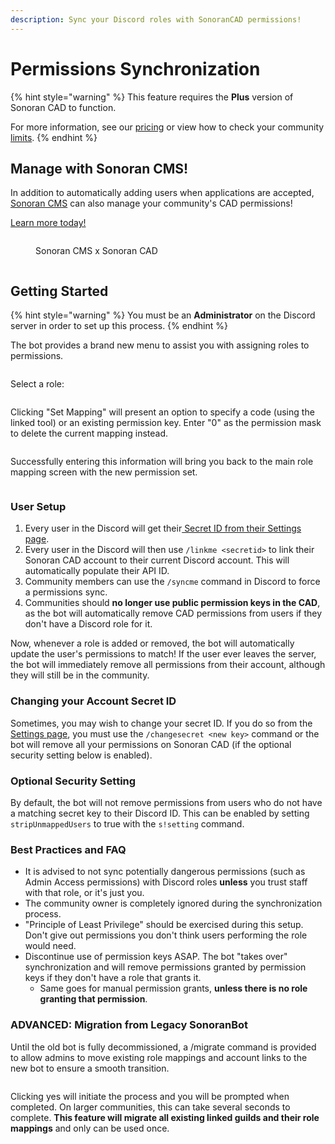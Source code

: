 ```yaml
---
description: Sync your Discord roles with SonoranCAD permissions!
---
```


# Permissions Synchronization

{% hint style="warning" %}
This feature requires the **Plus** version of Sonoran CAD to function.&#x20;

For more information, see our [pricing](../../../pricing/faq/) or view how to check your community [limits](../../../tutorials/getting-started/view-your-limits.md).
{% endhint %}

## Manage with Sonoran CMS!

In addition to automatically adding users when applications are accepted, [Sonoran CMS](https://info.sonorancms.com/why-choose-sonoran-cms/why-choose-sonoran-cms) can also manage your community's CAD permissions!

[Learn more today!](https://info.sonorancms.com/why-choose-sonoran-cms/why-choose-sonoran-cms)

<figure><img src="../../../.gitbook/assets/BigSquare.png" alt=""><figcaption><p>Sonoran CMS x Sonoran CAD</p></figcaption></figure>

<figure><img src="../../../.gitbook/assets/image (2).png" alt=""><figcaption></figcaption></figure>

## Getting Started

{% hint style="warning" %}
You must be an **Administrator** on the Discord server in order to set up this process.
{% endhint %}

The bot provides a brand new menu to assist you with assigning roles to permissions.

<figure><img src="../../../.gitbook/assets/Screenshot_13.png" alt=""><figcaption></figcaption></figure>

Select a role:

<figure><img src="../../../.gitbook/assets/Screenshot_14.png" alt=""><figcaption></figcaption></figure>

Clicking "Set Mapping" will present an option to specify a code (using the linked tool) or an existing permission key. Enter "0" as the permission mask to delete the current mapping instead.

<figure><img src="../../../.gitbook/assets/Screenshot_15.png" alt=""><figcaption></figcaption></figure>

Successfully entering this information will bring you back to the main role mapping screen with the new permission set.

<figure><img src="../../../.gitbook/assets/Screenshot_16.png" alt=""><figcaption></figcaption></figure>

### User Setup

1. Every user in the Discord will get their[ Secret ID from their Settings page](../../../sonoran-cad/api-integration/getting-started/account-secret-id.md).
2. Every user in the Discord will then use `/linkme <secretid>` to link their Sonoran CAD account to their current Discord account. This will automatically populate their API ID.
3. Community members can use the `/syncme` command in Discord to force a permissions sync.
4. Communities should **no longer use public permission keys in the CAD**, as the bot will automatically remove CAD permissions from users if they don't have a Discord role for it.

Now, whenever a role is added or removed, the bot will automatically update the user's permissions to match! If the user ever leaves the server, the bot will immediately remove all permissions from their account, although they will still be in the community.

### Changing your Account Secret ID

Sometimes, you may wish to change your secret ID. If you do so from the [Settings page](../../../sonoran-cad/api-integration/getting-started/account-secret-id.md), you must use the `/changesecret <new key>` command or the bot will remove all your permissions on Sonoran CAD (if the optional security setting below is enabled).

### Optional Security Setting

By default, the bot will not remove permissions from users who do not have a matching secret key to their Discord ID. This can be enabled by setting `stripUnmappedUsers` to true with the `s!setting` command.

### Best Practices and FAQ

* It is advised to not sync potentially dangerous permissions (such as Admin Access permissions) with Discord roles **unless** you trust staff with that role, or it's just you.
* The community owner is completely ignored during the synchronization process.
* "Principle of Least Privilege" should be exercised during this setup. Don't give out permissions you don't think users performing the role would need.
* Discontinue use of permission keys ASAP. The bot "takes over" synchronization and will remove permissions granted by permission keys if they don't have a role that grants it.
  * Same goes for manual permission grants, **unless there is no role granting that permission**.

### ADVANCED: Migration from Legacy SonoranBot

Until the old bot is fully decommissioned, a /migrate command is provided to allow admins to move existing role mappings and account links to the new bot to ensure a smooth transition.&#x20;

<figure><img src="../../../.gitbook/assets/Screenshot_17.png" alt=""><figcaption></figcaption></figure>

Clicking yes will initiate the process and you will be prompted when completed. On larger communities, this can take several seconds to complete. **This feature will migrate all existing linked guilds and their role mappings** and only can be used once.
